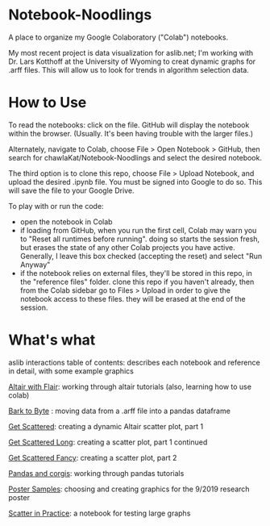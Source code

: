 # Notebook-Noodlings
A place to organize my Google Colaboratory ("Colab") notebooks.

My most recent project is data visualization for aslib.net; I'm working with Dr. Lars Kotthoff at the University of Wyoming to creat dynamic graphs for .arff files. This will allow us to look for trends in algorithm selection data.

# How to Use
To read the notebooks: click on the file. GitHub will display the notebook within the browser. (Usually. It's been having trouble with the larger files.)

Alternately, navigate to Colab, choose File > Open Notebook > GitHub, then search for chawlaKat/Notebook-Noodlings and select the desired notebook. 

The third option is to clone this repo, choose File > Upload Notebook, and upload the desired .ipynb file. You must be signed into Google to do so. This will save the file to your Google Drive.

To play with or run the code: 
- open the notebook in Colab
- if loading from GitHub, when you run the first cell, Colab may warn you to "Reset all runtimes before running". doing so starts the session fresh, but erases the state of any other Colab projects you have active. Generally, I leave this box checked (accepting the reset) and select "Run Anyway"
- if the notebook relies on external files, they'll be stored in this repo, in the "reference files" folder. clone this repo if you haven't already, then from the Colab sidebar go to Files > Upload in order to give the notebook access to these files. they will be erased at the end of the session.

# What's what
aslib interactions table of contents: describes each notebook and reference in detail, with some example graphics

<a href="https://colab.research.google.com/github/chawlaKat/Notebook-Noodlings/blob/master/Altair_with_Flair.ipynb">Altair with Flair</a>: working through altair tutorials (also, learning how to use colab) 

<a href="https://colab.research.google.com/github/chawlaKat/Notebook-Noodlings/blob/master/Bark_to_Byte.ipynb">Bark to Byte</a>
: moving data from a .arff file into a pandas dataframe 

<a href="https://colab.research.google.com/github/chawlaKat/Notebook-Noodlings/blob/master/Get_Scattered.ipynb">Get Scattered</a>: creating a dynamic Altair scatter plot, part 1 

<a href="https://colab.research.google.com/github/chawlaKat/Notebook-Noodlings/blob/master/Get_Scattered_Long.ipynb">Get Scattered Long</a>: creating a scatter plot, part 1 continued

<a href="https://colab.research.google.com/github/chawlaKat/Notebook-Noodlings/blob/master/Get_Scattered_Fancy.ipynb">Get Scattered Fancy</a>: creating a scatter plot, part 2

<a href="https://colab.research.google.com/github/chawlaKat/Notebook-Noodlings/blob/master/Pandas_and_corgis.ipynb">Pandas and corgis</a>: working through pandas tutorials

<a href="https://colab.research.google.com/github/chawlaKat/Notebook-Noodlings/blob/master/Poster_Samples.ipynb">Poster Samples</a>: choosing and creating graphics for the 9/2019 research poster

<a href = "https://colab.research.google.com/github/chawlaKat/Notebook-Noodlings/blob/master/Scatter_in_Practice.ipynb">Scatter in Practice</a>: a notebook for testing large graphs 

